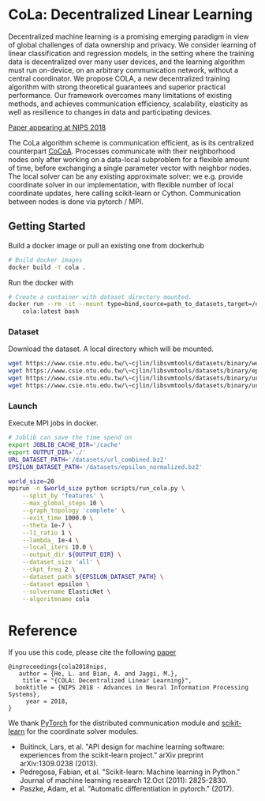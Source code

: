 # CoLa: Decentralized Linear Learning

Decentralized machine learning is a promising emerging paradigm in view of global challenges of data ownership and privacy. We consider learning of linear classification and regression models, in the setting where the training data is decentralized over many user devices, and the learning algorithm must run on-device, on an arbitrary communication network, without a central coordinator. We propose COLA, a new decentralized training algorithm with strong theoretical guarantees and superior practical performance. Our framework overcomes many limitations of existing methods, and achieves communication efficiency, scalability, elasticity as well as resilience to changes in data and participating devices.

[Paper appearing at NIPS 2018](https://arxiv.org/abs/1808.04883)

The CoLa algorithm scheme is communication efficient, as is its centralized counterpart [CoCoA](https://arxiv.org/abs/1611.02189). Processes communicate with their neighborhood nodes only after working on a data-local subproblem for a flexible amount of time, before exchanging a single parameter vector with neighbor nodes. The local solver can be any existing approximate solver: we e.g. provide coordinate solver in our implementation, with flexible number of local coordinate updates, here calling scikit-learn or Cython. Communication between nodes is done via pytorch / MPI.

## Getting Started
Build a docker image or pull an existing one from dockerhub
```bash
# Build docker images
docker build -t cola .
```
Run the docker with
```bash
# Create a container with dataset directory mounted.
docker run --rm -it --mount type=bind,source=path_to_datasets,target=/datasets \
    cola:latest bash
```

### Dataset
Download the dataset. A local directory which will be mounted.
```bash
wget https://www.csie.ntu.edu.tw/\~cjlin/libsvmtools/datasets/binary/webspam_wc_normalized_trigram.svm.bz2
wget https://www.csie.ntu.edu.tw/\~cjlin/libsvmtools/datasets/binary/epsilon_normalized.bz2
wget https://www.csie.ntu.edu.tw/\~cjlin/libsvmtools/datasets/binary/url_original.tar.bz2
wget https://www.csie.ntu.edu.tw/\~cjlin/libsvmtools/datasets/binary/url_combined.bz2
```

### Launch
Execute MPI jobs in docker.
```bash
# Joblib can save the time spend on 
export JOBLIB_CACHE_DIR='/cache'
export OUTPUT_DIR='./'
URL_DATASET_PATH='/datasets/url_combined.bz2'
EPSILON_DATASET_PATH='/datasets/epsilon_normalized.bz2'

world_size=20
mpirun -n $world_size python scripts/run_cola.py \
    --split_by 'features' \
    --max_global_steps 10 \
    --graph_topology 'complete' \
    --exit_time 1000.0 \
    --theta 1e-7 \
    --l1_ratio 1 \
    --lambda_ 1e-4 \
    --local_iters 10.0 \
    --output_dir ${OUTPUT_DIR} \
    --dataset_size 'all' \
    --ckpt_freq 2 \
    --dataset_path ${EPSILON_DATASET_PATH} \
    --dataset epsilon \
    --solvername ElasticNet \
    --algoritmname cola
```

# Reference
If you use this code, please cite the following [paper](https://arxiv.org/abs/1808.04883)

    @inproceedings{cola2018nips,
       author = {He, L. and Bian, A. and Jaggi, M.},
        title = "{COLA: Decentralized Linear Learning}",
      booktitle = {NIPS 2018 - Advances in Neural Information Processing Systems},
         year = 2018,
    }

We thank [PyTorch](https://pytorch.org/) for the distributed communication module and [scikit-learn](http://scikit-learn.org/stable/) for the coordinate solver modules.

* Buitinck, Lars, et al. "API design for machine learning software: experiences from the scikit-learn project." arXiv preprint arXiv:1309.0238 (2013).
* Pedregosa, Fabian, et al. "Scikit-learn: Machine learning in Python." Journal of machine learning research 12.Oct (2011): 2825-2830.
* Paszke, Adam, et al. "Automatic differentiation in pytorch." (2017).


